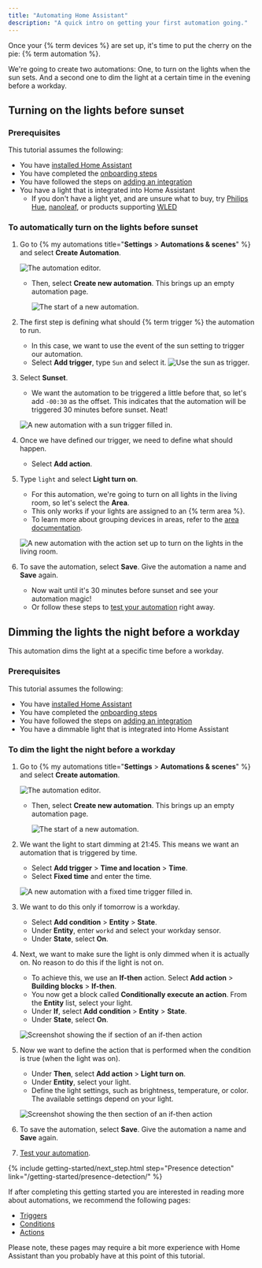 ```yaml
---
title: "Automating Home Assistant"
description: "A quick intro on getting your first automation going."
---
```


Once your {% term devices %} are set up, it's time to put the cherry on the pie: {% term automation %}.

We're going to create two automations: One, to turn on the lights when the sun sets. And a second one to dim the light at a certain time in the evening before a workday.

## Turning on the lights before sunset

### Prerequisites

This tutorial assumes the following:

- You have [installed Home Assistant](/installation/)
- You have completed the [onboarding steps](/getting-started/onboarding/)
- You have followed the steps on [adding an integration](/getting-started/integration/)
- You have a light that is integrated into Home Assistant
  - If you don't have a light yet, and are unsure what to buy, try [Philips Hue](/integrations/hue/), [nanoleaf](/integrations/nanoleaf/), or products supporting [WLED](/integrations/wled/)

### To automatically turn on the lights before sunset

1. Go to {% my automations title="**Settings** > **Automations & scenes**" %} and select **Create Automation**.

    ![The automation editor.](/images/getting-started/automation-editor.png)

   - Then, select **Create new automation**. This brings up an empty automation page.

     ![The start of a new automation.](/images/getting-started/new-automation.png)

2. The first step is defining what should {% term trigger %} the automation to run.
   - In this case, we want to use the event of the sun setting to trigger our automation.
   - Select **Add trigger**, type `Sun` and select it.
   ![Use the sun as trigger.](/images/getting-started/sun-trigger.png)
3. Select **Sunset**.
   - We want the automation to be triggered a little before that, so let's add `-00:30` as the offset. This indicates that the automation will be triggered 30 minutes before sunset. Neat!

    ![A new automation with a sun trigger filled in.](/images/getting-started/new-trigger.png)

4. Once we have defined our trigger, we need to define what should happen.
   - Select **Add action**.
5. Type `light` and select **Light turn on**.
   - For this automation, we're going to turn on all lights in the living room, so let's select the **Area**.
   - This only works if your lights are assigned to an {% term area %}.
   - To learn more about grouping devices in areas, refer to the [area documentation](/docs/organizing/areas/).

   ![A new automation with the action set up to turn on the lights in the living room.](/images/getting-started/action.png)

6. To save the automation, select **Save**. Give the automation a name and **Save** again.
   - Now wait until it's 30 minutes before sunset and see your automation magic!
   - Or follow these steps to [test your automation](/docs/automation/troubleshooting/#testing-your-automation) right away.

## Dimming the lights the night before a workday

This automation dims the light at a specific time before a workday.

### Prerequisites

This tutorial assumes the following:

- You have [installed Home Assistant](/installation/)
- You have completed the [onboarding steps](/getting-started/onboarding/)
- You have followed the steps on [adding an integration](/getting-started/integration/)
- You have a dimmable light that is integrated into Home Assistant

### To dim the light the night before a workday

1. Go to {% my automations title="**Settings** > **Automations & scenes**" %} and select **Create automation**.

    ![The automation editor.](/images/getting-started/automation-editor.png)

   - Then, select **Create new automation**. This brings up an empty automation page.

     ![The start of a new automation.](/images/getting-started/new-automation.png)

2. We want the light to start dimming at 21:45. This means we want an automation that is triggered by time.
   - Select **Add trigger** > **Time and location** > **Time**.
   - Select **Fixed time** and enter the time.

    ![A new automation with a fixed time trigger filled in.](/images/getting-started/automation_trigger_fixed_time.png)

3. We want to do this only if tomorrow is a workday.
   - Select **Add condition** > **Entity** > **State**.
   - Under **Entity**, enter `workd` and select your workday sensor.
   - Under **State**, select **On**.
4. Next, we want to make sure the light is only dimmed when it is actually on. No reason to do this if the light is not on.
   - To achieve this, we use an **If-then** action. Select **Add action** > **Building blocks** > **If-then**.
   - You now get a block called **Conditionally execute an action**. From the **Entity** list, select your light.
   - Under **If**, select **Add condition** > **Entity** > **State**.
   - Under **State**, select **On**.

    ![Screenshot showing the if section of an if-then action](/images/getting-started/automation_if-then-action_if.png)

5. Now we want to define the action that is performed when the condition is true (when the light was on).
   - Under **Then**, select **Add action** > **Light turn on**.
   - Under  **Entity**, select your light.
   - Define the light settings, such as brightness, temperature, or color. The available settings depend on your light.

    ![Screenshot showing the then section of an if-then action](/images/getting-started/automation_if-then-action_then.png)

6. To save the automation, select **Save**. Give the automation a name and **Save** again.
7. [Test your automation](/docs/automation/troubleshooting/#testing-your-automation).

{% include getting-started/next_step.html step="Presence detection" link="/getting-started/presence-detection/" %}

If after completing this getting started you are interested in reading more
about automations, we recommend the following pages:

- [Triggers](/docs/automation/trigger/)
- [Conditions](/docs/automation/condition/)
- [Actions](/docs/automation/action/)

Please note, these pages may require a bit more experience with Home Assistant
than you probably have at this point of this tutorial.
